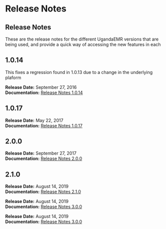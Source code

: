 # Release Notes

## Release Notes

These are the release notes for the different UgandaEMR versions that are being used, and provide a quick way of accessing the new features in each

## 1.0.14

This fixes a regression found in 1.0.13 due to a change in the underlying plaform

**Release Date:** September 27, 2016  
**Documentation:** [Release Notes 1.0.14](ugandaemr-1017.md)

## 1.0.17

**Release Date:** May 22, 2017  
**Documentation:** [Release Notes 1.0.17](ugandaemr-1017.md)

## 2.0.0

**Release Date:** September 27, 2017  
**Documentation:** [Release Notes 2.0.0](https://github.com/METS-Programme/ugandaemr-usermanual/tree/4f5d71309c7b5dd2383d40a7b881c70a0a6eb4ef/ugandaemr-2.0.0.md)

## 2.1.0

**Release Date:** August 14, 2019  
**Documentation:** [Release Notes 2.1.0](ugandaemr-210.md)

**Release Date:** August 14, 2019  
**Documentation:** [Release Notes 3.0.0](ugandaemr-300.md)


**Release Date:** August 14, 2019  
**Documentation:** [Release Notes 3.0.0](/ugandaemr-300.md)

